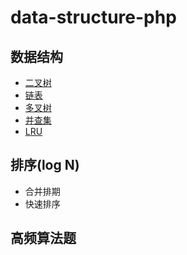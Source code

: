 # data-structure-php

## 数据结构

- [二叉树](./数据结构/TreeNode.php)
- [链表](./数据结构/ListNode.php)
- [多叉树](./数据结构/NTreeNode.php)
- [并查集](./数据结构/UnionFind.php)
- [LRU](./数据结构/LRU.php)

## 排序(log N)

- 合并排期
- 快速排序

## 高频算法题

